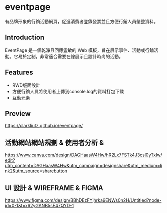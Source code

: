# eventpage
有品牌形象的行銷活動網頁，促進消費者登錄發票並且方便行銷人員彙整資料。

## Introduction
EventPage 是一個乾淨且回應靈敏的 Web 模板，旨在展示事件、活動或行銷活動。它易於定制，非常適合需要在線展示且設計時尚的活動。

## Features
- RWD版面設計
- 方便行銷人員將使用者上傳到console.log的資料打包下載
- 互動元素

## Preview
https://clarkliutz.github.io/eventpage/

## 活動網站網站規劃 & 使用者分析 &
https://www.canva.com/design/DAGHaasW4Hw/hR2Lx7FSTk4J3csl0yTxIw/edit?utm_content=DAGHaasW4Hw&utm_campaign=designshare&utm_medium=link2&utm_source=sharebutton

## UI 設計 & WIREFRAME & FIGMA
https://www.figma.com/design/BBhDEzFYjhrka9ENWs0n2H/Untitled?node-id=0-1&t=x62yGANB5sE47QYD-1
